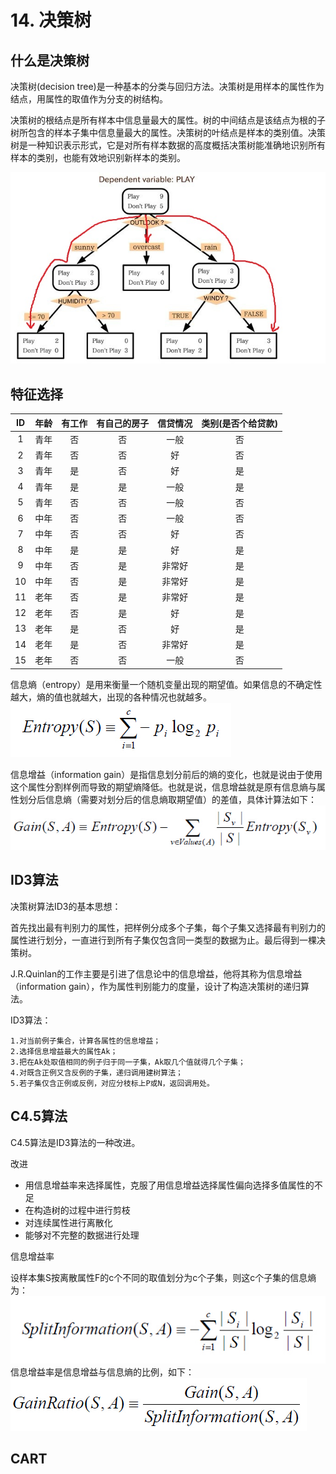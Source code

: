 # 14. 决策树

## 什么是决策树

决策树(decision tree)是一种基本的分类与回归方法。决策树是用样本的属性作为结点，用属性的取值作为分支的树结构。 


决策树的根结点是所有样本中信息量最大的属性。树的中间结点是该结点为根的子树所包含的样本子集中信息量最大的属性。决策树的叶结点是样本的类别值。决策树是一种知识表示形式，它是对所有样本数据的高度概括决策树能准确地识别所有样本的类别，也能有效地识别新样本的类别。


![决策树举例](./image/14.decision_tree_eg.gif)

## 特征选择

|ID|年龄|有工作|有自己的房子|信贷情况|类别(是否个给贷款)|
|:---:|:---:|:---:|:---:|:---:|:---:|
|1|青年|否|否|一般|否|
|2|青年|否|否|好|否|
|3|青年|是|否|好|是|
|4|青年|是|是|一般|是|
|5|青年|否|否|一般|否|
|6|中年|否|否|一般|否|
|7|中年|否|否|好|否|
|8|中年|是|是|好|是|
|9|中年|否|是|非常好|是|
|10|中年|否|是|非常好|是|
|11|老年|否|是|非常好|是|
|12|老年|否|是|好|是|
|13|老年|是|否|好|是|
|14|老年|是|否|非常好|是|
|15|老年|否|否|一般|否|

信息熵（entropy）是用来衡量一个随机变量出现的期望值。如果信息的不确定性越大，熵的值也就越大，出现的各种情况也就越多。
![信息熵](./image/14.entropy.jpg)

信息增益（information gain）是指信息划分前后的熵的变化，也就是说由于使用这个属性分割样例而导致的期望熵降低。也就是说，信息增益就是原有信息熵与属性划分后信息熵（需要对划分后的信息熵取期望值）的差值，具体计算法如下：
![信息增益](./image/14.gain.jpg)
## ID3算法

决策树算法ID3的基本思想：

首先找出最有判别力的属性，把样例分成多个子集，每个子集又选择最有判别力的属性进行划分，一直进行到所有子集仅包含同一类型的数据为止。最后得到一棵决策树。

J.R.Quinlan的工作主要是引进了信息论中的信息增益，他将其称为信息增益（information gain），作为属性判别能力的度量，设计了构造决策树的递归算法。


ID3算法：

	1.对当前例子集合，计算各属性的信息增益；
	2.选择信息增益最大的属性Ak；
	3.把在Ak处取值相同的例子归于同一子集，Ak取几个值就得几个子集；
	4.对既含正例又含反例的子集，递归调用建树算法；
	5.若子集仅含正例或反例，对应分枝标上P或N，返回调用处。

## C4.5算法
C4.5算法是ID3算法的一种改进。

改进
- 用信息增益率来选择属性，克服了用信息增益选择属性偏向选择多值属性的不足
- 在构造树的过程中进行剪枝
- 对连续属性进行离散化
- 能够对不完整的数据进行处理

信息增益率

设样本集S按离散属性F的c个不同的取值划分为c个子集，则这c个子集的信息熵为：
![splitInfo](./image/14.splitInfo.jpg)
信息增益率是信息增益与信息熵的比例，如下：
![信息增益率](./image/14.gainratio.jpg)
## CART